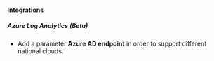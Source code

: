 
#### Integrations
##### Azure Log Analytics (Beta)
- Add a parameter **Azure AD endpoint** in order to support different national clouds.
